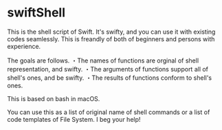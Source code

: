 # swiftShell
This is the shell script of Swift. It's swifty, and you can use it with existing codes seamlessly.
This is freandly of both of beginners and persons with experience.

The goals are follows.
・The names of functions are orginal of shell representation, and swifty.
・The arguments of functions support all of shell's ones, and be swifty.
・The results of functions conform to shell's ones.

This is based on bash in macOS.

You can use this as a list of original name of shell commands or a list of code templates of File System.
I beg your help!
